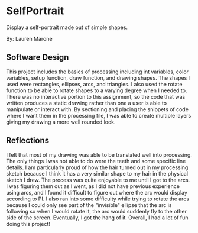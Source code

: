 # SelfPortrait
Display a self-portrait made out of simple shapes.

By: Lauren Marone

## Software Design
This project includes the basics of processing including int variables, color variables, setup function, draw function, and drawing shapes. The shapes I used were rectangles, ellipses, arcs, and triangles. I also used the rotate function to be able to rotate shapes to a varying degree when I needed to. There was no interactive portion to this assignment, so the code that was written produces a static drawing rather than one a user is able to manipulate or interact with. By sectioning and placing the snippets of code where I want them in the processing file, I was able to create multiple layers giving my drawing a more well rounded look. 

## Reflections
I felt that most of my drawing was able to be translated well into processing. The only things I was not able to do were the teeth and some specific line details. I am particularly proud of how the hair turned out in my processing sketch because I think it has a very similar shape to my hair in the physical sketch I drew. The process was quite enjoyable to me until I got to the arcs. I was figuring them out as I went, as I did not have previous experience using arcs, and I found it difficult to figure out where the arc would display according to PI. I also ran into some difficulty while trying to rotate the arcs because I could only see part of the "invisible" ellipse that the arc is following so when I would rotate it, the arc would suddenly fly to the other side of the screen. Eventually, I got the hang of it. Overall, I had a lot of fun doing this project!
